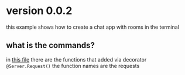 
# version 0.0.2
this example shows how to create a chat 
app with rooms in the terminal 

## what is the commands?
in [this file][commands] there are the functions
that added via decorator `@Server.Request()` the function
names are the requests

[commands]: https://github.com/dsal3389/easyTCP2/blob/master/examples/version.0.0.2/Server/Requests.py


